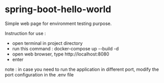 # spring-boot-hello-world
Simple web page for environment testing purpose.

Instruction for use : 
- open terminal in project directory
- run this command : docker-compose up --build -d
- open web browser, type http://localhost:8080
- enter

note :
in case you need to run the application in different port, modify the port configuration in the .env file
